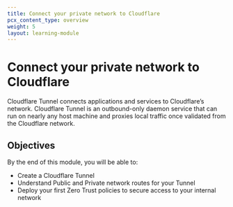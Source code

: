 ```yaml
---
title: Connect your private network to Cloudflare
pcx_content_type: overview
weight: 5
layout: learning-module
---
```


# Connect your private network to Cloudflare

Cloudflare Tunnel connects applications and services to Cloudflare’s network. Cloudflare Tunnel is an outbound-only daemon service that can run on nearly any host machine and proxies local traffic once validated from the Cloudflare network.


## Objectives

By the end of this module, you will be able to:

- Create a Cloudflare Tunnel
- Understand Public and Private network routes for your Tunnel
- Deploy your first Zero Trust policies to secure access to your internal network
